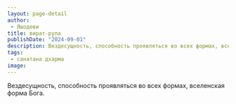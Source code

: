 ```yaml
---
layout: page-detail
author:
 - Яшодеви
title: вират-рупа
publishDate: "2024-09-01"
description: Вездесущность, способность проявляться во всех формах, вселенская форма Бога.
tags:
 - санатана дхарма
image: 
---
```


Вездесущность, способность проявляться во всех формах, вселенская форма Бога.


